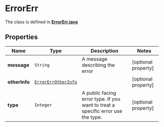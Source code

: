 

# ErrorErr

The class is defined in **[ErrorErr.java](../../src/main/java/org/openapitools/model/ErrorErr.java)**

## Properties

Name | Type | Description | Notes
------------ | ------------- | ------------- | -------------
**message** | `String` | A message describing the error |  [optional property]
**otherInfo** | [`ErrorErrOtherInfo`](ErrorErrOtherInfo.md) |  |  [optional property]
**type** | `Integer` | A public facing error type. If you want to treat a specific error use the type. |  [optional property]





